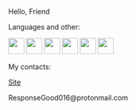<p>Hello, Friend</p>
<p>Languages and other:</p>
<p position='center'>
  <img src="https://cdn2.iconfinder.com/data/icons/well-known-1/1024/Python-128.png" width="32px" height="32px"/>
  <img src="https://cdn.iconscout.com/icon/free/png-256/js-45-458325.png" width="32px" height="32px"/>
  <img src="https://cdn.iconscout.com/icon/free/png-256/react-1543566-1306069.png" width="32px" height="32px"/>
  <img src="https://cdn.iconscout.com/icon/free/png-256/django-3628142-3030962.png" width="32px" height="32px"/>
  <img src="https://cdn.iconscout.com/icon/free/png-256/social-226-96741.png" width="32px" height="32px"/>
  <img src="https://cdn.iconscout.com/icon/free/png-256/linux-3049927-2538320.png" width="32px" height="32px"/>
</p>
<p>My contacts:</p>
<a href="https://responsegood.github.io/Site/">Site</a>

<p>ResponseGood016@protonmail.com</p>
